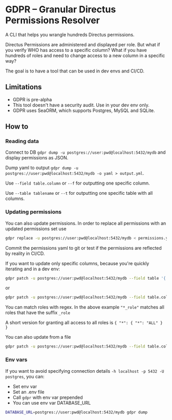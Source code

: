 # GDPR – Granular Directus Permissions Resolver

A CLI that helps you wrangle hundreds Directus permissions.

Directus Permissions are administered and displayed per role. But what if you verify WHO
has access to a specific column? What if you have hundreds of roles and need to change access
to a new column in a specific way?

The goal is to have a tool that can be used in dev envs and CI/CD.

## Limitations

* GDPR is pre-alpha
* This tool doesn't have a security audit. Use in your dev env only.
* GDPR uses SeaORM, which supports Postgres, MySQL and SQLite.

## How to

### Reading data

Connect to DB `gdpr dump -u postgres://user:pwd@localhost:5432/mydb` and display permissions as JSON.

Dump yaml to output `gdpr dump -u postgres://user:pwd@localhost:5432/mydb -o yaml > output.yml`.

Use `--field table.column` or `--f` for outputting one specific column.

Use `--table tablename` or `--t` for outputting one specific table with all columns.

### Updating permissions

You can also update permissions.
In order to replace all permissions with an updated permissions set use

```bash
gdpr replace -u postgres://user:pwd@localhost:5432/mydb < permissions.yml
```

Commit the permissions yaml to git or test if the permissions are reflected by reality in CI/CD.

If you want to update only specific columns, because you're quickly iterating and in a dev env:

```bash
gdpr patch -u postgres://user:pwd@localhost:5432/mydb --field table '{ "*_role": { "read": "ALL", "create": "ALL", "update": "ALL", "delete": "ALL" } }'
```

or

```bash
gdpr patch -u postgres://user:pwd@localhost:5432/mydb --field table.column '{ "*_role": "ALL" }'
```

You can match roles with regex. In the above example `"*_role"` matches all roles that have the
suffix `_role`

A short version for granting all access to all roles is `{ "*": { "*": "ALL" } }`

You can also update from a file

```bash
gdpr patch -u postgres://user:pwd@localhost:5432/mydb --field table.column < patch.yml
```

### Env vars

If you want to avoid specifying connection details `-h localhost -p 5432 -U postgres`, you can:

* Set env var
* Set an .env file
* Call `gdpr` with env var prepended
* You can use env var DATABASE_URL

```bash
DATABASE_URL=postgres://user:pwd@localhost:5432/mydb gdpr dump
```
